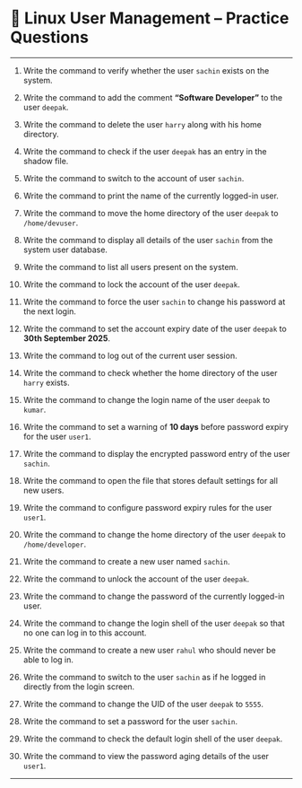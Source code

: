 # 🐧 Linux User Management – Practice Questions

---

1. Write the command to verify whether the user `sachin` exists on the system.

2. Write the command to add the comment **“Software Developer”** to the user `deepak`.

3. Write the command to delete the user `harry` along with his home directory.

4. Write the command to check if the user `deepak` has an entry in the shadow file.

5. Write the command to switch to the account of user `sachin`.

6. Write the command to print the name of the currently logged-in user.

7. Write the command to move the home directory of the user `deepak` to `/home/devuser`.

8. Write the command to display all details of the user `sachin` from the system user database.

9. Write the command to list all users present on the system.

10. Write the command to lock the account of the user `deepak`.

11. Write the command to force the user `sachin` to change his password at the next login.

12. Write the command to set the account expiry date of the user `deepak` to **30th September 2025**.

13. Write the command to log out of the current user session.

14. Write the command to check whether the home directory of the user `harry` exists.

15. Write the command to change the login name of the user `deepak` to `kumar`.

16. Write the command to set a warning of **10 days** before password expiry for the user `user1`.

17. Write the command to display the encrypted password entry of the user `sachin`.

18. Write the command to open the file that stores default settings for all new users.

19. Write the command to configure password expiry rules for the user `user1`.

20. Write the command to change the home directory of the user `deepak` to `/home/developer`.

21. Write the command to create a new user named `sachin`.

22. Write the command to unlock the account of the user `deepak`.

23. Write the command to change the password of the currently logged-in user.

24. Write the command to change the login shell of the user `deepak` so that no one can log in to this account.

25. Write the command to create a new user `rahul` who should never be able to log in.

26. Write the command to switch to the user `sachin` as if he logged in directly from the login screen.

27. Write the command to change the UID of the user `deepak` to `5555`.

28. Write the command to set a password for the user `sachin`.

29. Write the command to check the default login shell of the user `deepak`.

30. Write the command to view the password aging details of the user `user1`.

---
